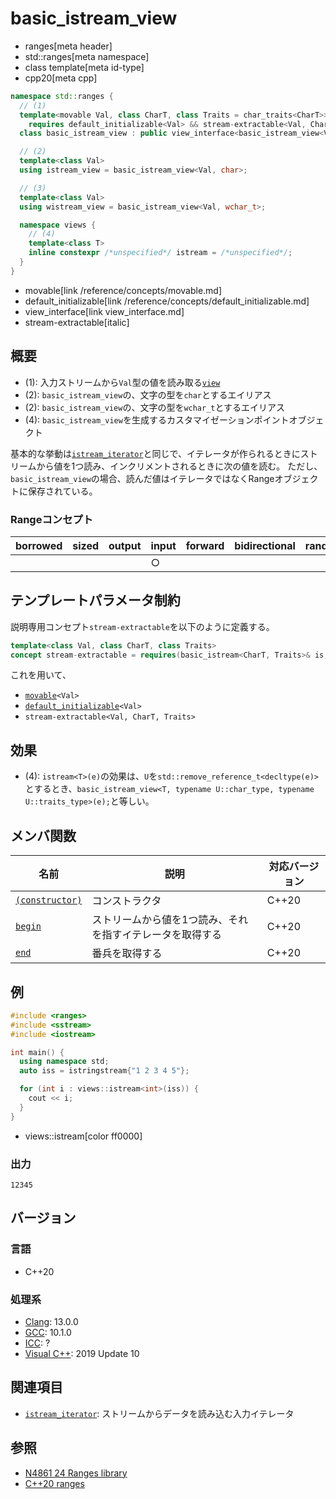 # basic_istream_view
* ranges[meta header]
* std::ranges[meta namespace]
* class template[meta id-type]
* cpp20[meta cpp]

```cpp
namespace std::ranges {
  // (1)
  template<movable Val, class CharT, class Traits = char_traits<CharT>>
    requires default_initializable<Val> && stream-extractable<Val, CharT, Traits>
  class basic_istream_view : public view_interface<basic_istream_view<Val, CharT, Traits>> { …… };

  // (2)
  template<class Val>
  using istream_view = basic_istream_view<Val, char>;

  // (3)
  template<class Val>
  using wistream_view = basic_istream_view<Val, wchar_t>;

  namespace views {
    // (4)
    template<class T>
    inline constexpr /*unspecified*/ istream = /*unspecified*/;
  }
}
```
* movable[link /reference/concepts/movable.md]
* default_initializable[link /reference/concepts/default_initializable.md]
* view_interface[link view_interface.md]
* stream-extractable[italic]

## 概要
- (1): 入力ストリームから`Val`型の値を読み取る[`view`](view.md)
- (2): `basic_istream_view`の、文字の型を`char`とするエイリアス
- (2): `basic_istream_view`の、文字の型を`wchar_t`とするエイリアス
- (4): `basic_istream_view`を生成するカスタマイゼーションポイントオブジェクト

基本的な挙動は[`istream_iterator`](/reference/iterator/istream_iterator.md)と同じで、イテレータが作られるときにストリームから値を1つ読み、インクリメントされるときに次の値を読む。
ただし、`basic_istream_view`の場合、読んだ値はイテレータではなくRangeオブジェクトに保存されている。

### Rangeコンセプト

| borrowed | sized | output | input | forward | bidirectional | random_access | contiguous | common | viewable | view |
|----------|-------|--------|-------|---------|---------------|---------------|------------|--------|----------|------|
|          |       |        | ○    |         |               |               |            |        | ○       | ○   |

## テンプレートパラメータ制約

説明専用コンセプト`stream-extractable`を以下のように定義する。

```cpp
template<class Val, class CharT, class Traits>
concept stream-extractable = requires(basic_istream<CharT, Traits>& is, Val& t) { is >> t; }
```

これを用いて、

- [`movable`](/reference/concepts/movable.md)`<Val>`
- [`default_initializable`](/reference/concepts/default_initializable.md)`<Val>`
- `stream-extractable<Val, CharT, Traits>`

## 効果

- (4): `istream<T>(e)`の効果は、`U`を`std::remove_reference_t<decltype(e)>`とするとき、`basic_istream_view<T, typename U::char_type, typename U::traits_type>(e);`と等しい。

## メンバ関数

| 名前                                                     | 説明                             | 対応バージョン |
|----------------------------------------------------------|----------------------------------|----------------|
| [`(constructor)`](basic_istream_view/op_constructor.md.nolink)  | コンストラクタ                   | C++20          |
| [`begin`](basic_istream_view/begin.md.nolink)                   | ストリームから値を1つ読み、それを指すイテレータを取得する   | C++20          |
| [`end`](basic_istream_view/end.md.nolink)                       | 番兵を取得する                   | C++20          |

## 例
```cpp example
#include <ranges>
#include <sstream>
#include <iostream>

int main() {
  using namespace std;
  auto iss = istringstream{"1 2 3 4 5"};

  for (int i : views::istream<int>(iss)) {
    cout << i;
  }
}
```
* views::istream[color ff0000]

### 出力
```
12345
```

## バージョン
### 言語
- C++20

### 処理系
- [Clang](/implementation.md#clang): 13.0.0
- [GCC](/implementation.md#gcc): 10.1.0
- [ICC](/implementation.md#icc): ?
- [Visual C++](/implementation.md#visual_cpp): 2019 Update 10

## 関連項目
- [`istream_iterator`](/reference/iterator/istream_iterator.md): ストリームからデータを読み込む入力イテレータ

## 参照
- [N4861 24 Ranges library](https://timsong-cpp.github.io/cppwp/n4861/ranges)
- [C++20 ranges](https://techbookfest.org/product/5134506308665344)
